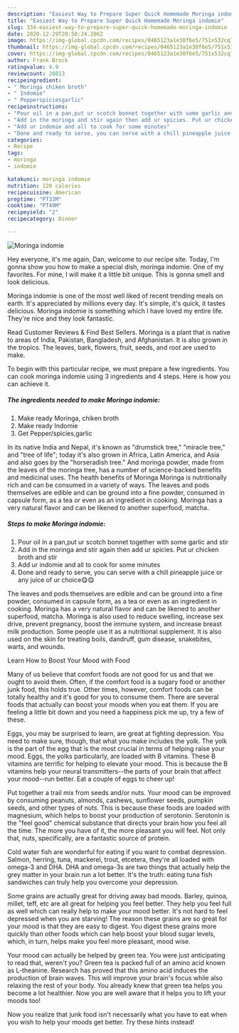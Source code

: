 ```yaml
---
description: "Easiest Way to Prepare Super Quick Homemade Moringa indomie"
title: "Easiest Way to Prepare Super Quick Homemade Moringa indomie"
slug: 334-easiest-way-to-prepare-super-quick-homemade-moringa-indomie
date: 2020-12-29T20:50:24.206Z
image: https://img-global.cpcdn.com/recipes/0465123a1e30f6e5/751x532cq70/moringa-indomie-recipe-main-photo.jpg
thumbnail: https://img-global.cpcdn.com/recipes/0465123a1e30f6e5/751x532cq70/moringa-indomie-recipe-main-photo.jpg
cover: https://img-global.cpcdn.com/recipes/0465123a1e30f6e5/751x532cq70/moringa-indomie-recipe-main-photo.jpg
author: Frank Brock
ratingvalue: 4.9
reviewcount: 20813
recipeingredient:
- " Moringa chiken broth"
- " Indomie"
- " Pepperspiciesgarlic"
recipeinstructions:
- "Pour oil in a pan,put ur scotch bonnet together with some garlic and stir"
- "Add in the moringa and stir again then add ur spicies. Put ur chicken broth and stir"
- "Add ur indomie and all to cook for some minutes"
- "Done and ready to serve, you can serve with a chill pineapple juice or any juice of ur choice😋😋"
categories:
- Recipe
tags:
- moringa
- indomie

katakunci: moringa indomie 
nutrition: 120 calories
recipecuisine: American
preptime: "PT33M"
cooktime: "PT49M"
recipeyield: "2"
recipecategory: Dinner

---
```



![Moringa indomie](https://img-global.cpcdn.com/recipes/0465123a1e30f6e5/751x532cq70/moringa-indomie-recipe-main-photo.jpg)

Hey everyone, it's me again, Dan, welcome to our recipe site. Today, I'm gonna show you how to make a special dish, moringa indomie. One of my favorites. For mine, I will make it a little bit unique. This is gonna smell and look delicious.

Moringa indomie is one of the most well liked of recent trending meals on earth. It's appreciated by millions every day. It's simple, it's quick, it tastes delicious. Moringa indomie is something which I have loved my entire life. They're nice and they look fantastic.

Read Customer Reviews &amp; Find Best Sellers. Moringa is a plant that is native to areas of India, Pakistan, Bangladesh, and Afghanistan. It is also grown in the tropics. The leaves, bark, flowers, fruit, seeds, and root are used to make.


To begin with this particular recipe, we must prepare a few ingredients. You can cook moringa indomie using 3 ingredients and 4 steps. Here is how you can achieve it.

<!--inarticleads1-->

##### The ingredients needed to make Moringa indomie:

1. Make ready  Moringa, chiken broth
1. Make ready  Indomie
1. Get  Pepper/spicies,garlic


In its native India and Nepal, it&#39;s known as &#34;drumstick tree,&#34; &#34;miracle tree,&#34; and &#34;tree of life&#34;; today it&#39;s also grown in Africa, Latin America, and Asia and also goes by the &#34;horseradish tree.&#34; And moringa powder, made from the leaves of the moringa tree, has a number of science-backed benefits and medicinal uses. The health benefits of Moringa Moringa is nutritionally rich and can be consumed in a variety of ways. The leaves and pods themselves are edible and can be ground into a fine powder, consumed in capsule form, as a tea or even as an ingredient in cooking. Moringa has a very natural flavor and can be likened to another superfood, matcha. 

<!--inarticleads2-->

##### Steps to make Moringa indomie:

1. Pour oil in a pan,put ur scotch bonnet together with some garlic and stir
1. Add in the moringa and stir again then add ur spicies. Put ur chicken broth and stir
1. Add ur indomie and all to cook for some minutes
1. Done and ready to serve, you can serve with a chill pineapple juice or any juice of ur choice😋😋


The leaves and pods themselves are edible and can be ground into a fine powder, consumed in capsule form, as a tea or even as an ingredient in cooking. Moringa has a very natural flavor and can be likened to another superfood, matcha. Moringa is also used to reduce swelling, increase sex drive, prevent pregnancy, boost the immune system, and increase breast milk production. Some people use it as a nutritional supplement. It is also used on the skin for treating boils, dandruff, gum disease, snakebites, warts, and wounds. 

Learn How to Boost Your Mood with Food


Many of us believe that comfort foods are not good for us and that we ought to avoid them. Often, if the comfort food is a sugary food or another junk food, this holds true. Other times, however, comfort foods can be totally healthy and it's good for you to consume them. There are several foods that actually can boost your moods when you eat them. If you are feeling a little bit down and you need a happiness pick me up, try a few of these.

Eggs, you may be surprised to learn, are great at fighting depression. You need to make sure, though, that what you make includes the yolk. The yolk is the part of the egg that is the most crucial in terms of helping raise your mood. Eggs, the yolks particularly, are loaded with B vitamins. These B vitamins are terrific for helping to elevate your mood. This is because the B vitamins help your neural transmitters--the parts of your brain that affect your mood--run better. Eat a couple of eggs to cheer up!

Put together a trail mix from seeds and/or nuts. Your mood can be improved by consuming peanuts, almonds, cashews, sunflower seeds, pumpkin seeds, and other types of nuts. This is because these foods are loaded with magnesium, which helps to boost your production of serotonin. Serotonin is the "feel good" chemical substance that directs your brain how you feel all the time. The more you have of it, the more pleasant you will feel. Not only that, nuts, specifically, are a fantastic source of protein.

Cold water fish are wonderful for eating if you want to combat depression. Salmon, herring, tuna, mackerel, trout, etcetera, they're all loaded with omega-3 and DHA. DHA and omega-3s are two things that actually help the grey matter in your brain run a lot better. It's the truth: eating tuna fish sandwiches can truly help you overcome your depression. 

Some grains are actually great for driving away bad moods. Barley, quinoa, millet, teff, etc are all great for helping you feel better. They help you feel full as well which can really help to make your mood better. It's not hard to feel depressed when you are starving! The reason these grains are so great for your mood is that they are easy to digest. You digest these grains more quickly than other foods which can help boost your blood sugar levels, which, in turn, helps make you feel more pleasant, mood wise.

Your mood can actually be helped by green tea. You were just anticipating to read that, weren't you? Green tea is packed full of an amino acid known as L-theanine. Research has proved that this amino acid induces the production of brain waves. This will improve your brain's focus while also relaxing the rest of your body. You already knew that green tea helps you become a lot healthier. Now you are well aware that it helps you to lift your moods too!

Now you realize that junk food isn't necessarily what you have to eat when you wish to help your moods get better. Try  these hints  instead!

